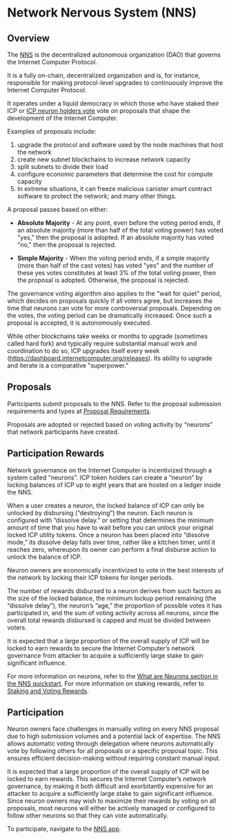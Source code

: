 # Network Nervous System (NNS)

## Overview​
The [NNS](https://nns.ic0.app/) is the decentralized autonomous organization (DAO) that governs the Internet Computer Protocol. 

It is a fully on-chain, decentralized organization and is, for instance, responsible for making protocol-level upgrades to continuously improve the Internet Computer Protocol. 

It operates under a liquid democracy in which those who have staked their ICP or [ICP neuron holders vote](../../concepts/governance.md) vote on proposals that shape the development of the Internet Computer. 

Examples of proposals include:
1. upgrade the protocol and software used by the node machines that host the network
2. create new subnet blockchains to increase network capacity
3. split subnets to divide their load
4. configure economic parameters that determine the cost for compute capacity
5. In extreme situations, it can freeze malicious canister smart contract software to protect the network; and many other things. 

A proposal passes based on either:
- **Absolute Majority** - At any point, even before the voting period ends, if an absolute majority (more than half of the total voting power) has voted "yes," then the proposal is adopted. If an absolute majority has voted "no," then the proposal is rejected.

- **Simple Majority** - When the voting period ends, if a simple majority (more than half of the cast votes) has voted "yes" and the number of these yes votes constitutes at least 3% of the total voting power, then the proposal is adopted. Otherwise, the proposal is rejected.

The governance voting algorithm also applies to the "wait for quiet" period, which decides on proposals quickly if all voters agree, but increases the time that neurons can vote for more controversial proposals. Depending on the votes, the voting period can be dramatically increased.
Once such a proposal is accepted, it is autonomously executed.

While other blockchains take weeks or months to upgrade (sometimes called hard fork) and typically require substantial manual work and coordination to do so, ICP upgrades itself every week (https://dashboard.internetcomputer.org/releases). Its ability to upgrade and iterate is a comparative "superpower."

## Proposals 
Participants submit proposals to the NNS. Refer to the proposal submission requirements and types at [Proposal Requirements](./proposal-requirements.md).

Proposals are adopted or rejected based on voting activity by “neurons” that network participants have created.

## Participation Rewards
Network governance on the Internet Computer is incentivized through a system called "neurons".
ICP token holders can create a “neuron” by locking balances of ICP up to eight years that are hosted on a ledger inside the NNS. 

When a user creates a neuron, the locked balance of ICP can only be unlocked by disbursing (“destroying”) the neuron. Each neuron is configured with “dissolve delay.” or setting that determines the minimum amount of time that you have to wait before you can unlock your original locked ICP utility tokens. Once a neuron has been placed into “dissolve mode,” its dissolve delay falls over time, rather like a kitchen timer, until it reaches zero, whereupon its owner can perform a final disburse action to unlock the balance of ICP. 

Neuron owners are economically incentivized to vote in the best interests of the network by locking their ICP tokens for longer periods.  

The number of rewards disbursed to a neuron derives from such factors as the size of the locked balance, the minimum lockup period remaining (the “dissolve delay”), the neuron’s “age,” the proportion of possible votes it has participated in, and the sum of voting activity across all neurons, since the overall total rewards disbursed is capped and must be divided between voters.

It is expected that a large proportion of the overall supply of ICP will be locked to earn rewards to secure the Internet Computer’s network governance from attacker to acquire a sufficiently large stake to gain significant influence. 

For more information on neurons, refer to the [What are Neurons section in the NNS quickstart](https://internetcomputer.org/docs/current/tokenomics/token-holders/nns-app-quickstart).
For more information on staking rewards, refer to [Staking and Voting Rewards](https://internetcomputer.org/docs/current/tokenomics/nns/nns-staking-voting-rewards).

## Participation

Neuron owners face challenges in manually voting on every NNS proposal due to high submission volumes and a potential lack of expertise. The NNS allows automatic voting through delegation where neurons automatically vote by following others for all proposals or a specific proposal topic. This ensures efficient decision-making without requiring constant manual input.

It is expected that a large proportion of the overall supply of ICP will be locked to earn rewards. This secures the Internet Computer’s network governance, by making it both difficult and exorbitantly expensive for an attacker to acquire a sufficiently large stake to gain significant influence. Since neuron owners may wish to maximize their rewards by voting on all proposals, most neurons will either be actively managed or configured to follow other neurons so that they can vote automatically.

To participate, navigate to the [NNS app](https://nns.ic0.app/).